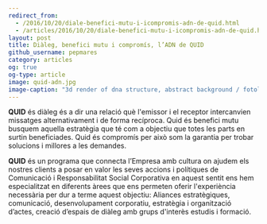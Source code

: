 ```yaml
---
redirect_from:
  - /2016/10/20/diale-benefici-mutu-i-icompromis-adn-de-quid.html
  - /articles/2016/10/20/diale-benefici-mutu-i-icompromis-adn-de-quid.html
layout: post
title: Diàleg, benefici mutu i compromís, l’ADN de QUID
github_username: pepmares
category: articles
og: true
og-type: article
image: quid-adn.jpg
image-caption: "3d render of dna structure, abstract background / fotolia"
---
```


**QUID** és diàleg és a dir una relació què l'emissor i el receptor intercanvien missatges alternativament i de forma recíproca. Quid és benefici mutu busquem aquella estratègia que té com a objectiu que totes les parts en surtin beneficiades. Quid és compromís  per això som la garantia per trobar solucions i millores a les demandes.

**QUID** és un programa que connecta l’Empresa amb  cultura on ajudem els nostres clients a posar en valor les seves accions i polítiques de Comunicació i Responsabilitat Social Corporativa en aquest sentit ens hem especialitzat en diferents àrees que ens permeten oferir l'experiència necessària per dur a terme aquest objectiu: Aliances estratègiques, comunicació, desenvolupament corporatiu, estratègia i organització d’actes,  creació d’espais de diàleg amb grups d'interès estudis i formació.
